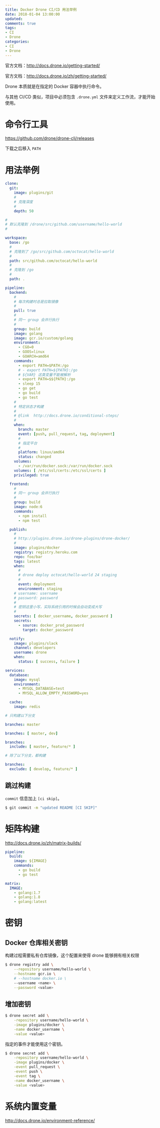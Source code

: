 ```yaml
---
title: Docker Drone CI/CD 用法举例
date: 2018-01-04 13:00:00
updated:
comments: true
tags:
- CI
- Drone
categories:
- CI
- Drone
---
```


官方文档：http://docs.drone.io/getting-started/

官方文档：http://docs.drone.io/zh/getting-started/

<!--more-->


Drone 本质就是在指定的 Docker 容器中执行命令。

与其他 CI/CD 类似，项目中必须包含 `.drone.yml` 文件来定义工作流，才能开始使用。

# 命令行工具

https://github.com/drone/drone-cli/releases

下载之后移入 `PATH`

# 用法举例

```yaml
clone:
  git:
    image: plugins/git
    #
    # 克隆深度
    #
    depth: 50

#
# 默认克隆到 /drone/src/github.com/username/hello-world
#

workspace:
  base: /go
  #
  # 克隆到了 /go/src/github.com/octocat/hello-world
  #
  path: src/github.com/octocat/hello-world
  #
  # 克隆到 /go
  #
  path: .

pipeline:
  backend:
    #
    # 每次构建时总是拉取镜像
    #
    pull: true
    #
    # 同一 group 会并行执行
    #
    group: build
    image: golang
    image: gcr.io/custom/golang
    environment:
      - CGO=0
      - GOOS=linux
      - GOARCH=amd64
    commands:
      - export PATH=$PATH:/go
      # - export PATH=${PATH}:/go
      # ${VAR} 这类变量不能被解析
      - export PATH=$${PATH}:/go
      - sleep 15
      - go get
      - go build
      - go test
    #  
    # 特定状态才构建
    #
    # @link  http://docs.drone.io/conditional-steps/
    #
    when:
      branch: master
      event: [push, pull_request, tag, deployment]
      #
      # 指定平台
      #
      platform: linux/amd64
      status: changed
    volumes:
      - /var/run/docker.sock:/var/run/docker.sock
    volumes: [ /etc/ssl/certs:/etc/ssl/certs ]
    privileged: true     

  frontend:
    #
    # 同一 group 会并行执行
    #
    group: build
    image: node:6
    commands:
      - npm install
      - npm test

  publish:
    #
    # http://plugins.drone.io/drone-plugins/drone-docker/
    #
    image: plugins/docker
    registry: registry.heroku.com
    repo: foo/bar
    tags: latest  
    when:
      #
      # drone deploy octocat/hello-world 24 staging
      #
      event: deployment
      environment: staging
    # username: username
    # password: password
    #
    # 密钥这里小写，实际系统引用的时候会自动变成大写
    #
    secrets: [ docker_username, docker_password ]
    secrets:
      - source: docker_prod_password
        target: docker_password   

  notify:
    image: plugins/slack
    channel: developers
    username: drone
    when:
      status: [ success, failure ]    

services:
  database:
    image: mysql
    environment:
      - MYSQL_DATABASE=test
      - MYSQL_ALLOW_EMPTY_PASSWORD=yes

  cache:
    image: redis

# 只构建以下分支

branches: master

branches: [ master, dev]

branches:
  include: [ master, feature/* ]

# 除了以下分支，都构建

branches:
  exclude: [ develop, feature/* ]
```

## 跳过构建

`commit` 信息加上 `[ci skip]`。

```bash
$ git commit -m "updated README [CI SKIP]"
```

# 矩阵构建

http://docs.drone.io/zh/matrix-builds/

```yaml
pipeline:
  build:
    image: ${IMAGE}
    commands:
      - go build
      - go test

matrix:
  IMAGE:
    - golang:1.7
    - golang:1.8
    - golang:latest
```

# 密钥

## Docker 仓库相关密钥

构建过程需要私有仓库镜像，这个配置来使得 drone 能够拥有相关权限

```bash
$ drone registry add \
    --repository username/hello-world \
    --hostname gcr.io \
    # --hostname docker.io \
    --username <name> \
    --password <value>
```

## 增加密钥

```bash
$ drone secret add \
    -repository username/hello-world \
    -image plugins/docker \
    -name docker_username \
    -value <value>
```

指定的事件才能使用这个密钥。

```bash
$ drone secret add \
    -repository username/hello-world \
    -image plugins/docker \
    -event pull_request \
    -event push \
    -event tag \
    -name docker_username \
    -value <value>
```

# 系统内置变量

http://docs.drone.io/environment-reference/
